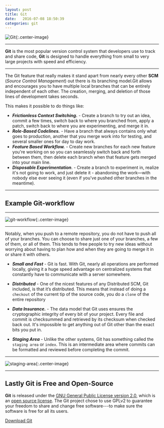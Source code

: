 ```yaml
---
layout: post
title: Git
date:   2016-07-08 18:50:39  
categories: git
---
```


![Git](/blog/assets/img/git-full-color.png){:.center-image}

---

**Git** is the most popular version control system that developers use to track and share code, **Git** is  designed to handle everything from small to very large projects with speed and efficiency. 

---

The Git feature that really makes it stand apart from nearly every other **SCM** (_Source Control Management_) out there is its branching model.Git allows and encourages you to have multiple local branches that can be entirely independent of each other. The creation, merging, and deletion of those lines of development takes seconds. 

This makes it possible to do things like:

- **_Frictionless Context Switching._** -  Create a branch to try out an idea, commit a few times, switch back to where you branched from, apply a patch, switch back to where you are experimenting, and merge it in. 
- **_Role-Based Codelines._** - Have a branch that always contains only what goes to production, another that you merge work into for testing, and several smaller ones for day to day work. 
- **_Feature Based Workflow._** -  Create new branches for each new feature you're working on so you can seamlessly switch back and forth between them, then delete each branch when that feature gets merged into your main line. 
- **_Disposable Experimentation_**. - Create a branch to experiment in, realize it's not going to work, and just delete it - abandoning the work—with nobody else ever seeing it (even if you've pushed other branches in the meantime). 

---

## Example Git-workflow

----

![git-workflow](/blog/assets/img/git-workflow.png){:.center-image}

---

Notably, when you push to a remote repository, you do not have to push all of your branches. You can choose to share just one of your branches, a few of them, or all of them. This tends to free people to try new ideas without worrying about having to plan how and when they are going to merge it in or share it with others.

- **_Small and Fast_** - Git is fast. With Git, nearly all operations are performed locally, giving it a huge speed advantage on centralized systems that constantly have to communicate with a server somewhere.

- **_Distributed_** - One of the nicest features of any Distributed SCM, Git included, is that it’s distributed. This means that instead of doing a `checkout` of the current tip of the source code, you do a `clone` of the entire repository

- **_Data Insurance._** - The data model that Git uses ensures the cryptographic integrity of every bit of your project. Every file and commit is checksummed and retrieved by its checksum when checked back out. It's impossible to get anything out of Git other than the exact bits you put in.

- **_Staging Area_** - Unlike the other systems, Git has something called the `staging area` or `index`. This is an intermediate area where commits can be formatted and reviewed before completing the commit.

---

![staging-area](/blog/assets/img/staging.png){:.center-image}

---

## Lastly Git is Free and Open-Source

**Git** is released under the [GNU General Public License version 2.0](http://opensource.org/licenses/GPL-2.0), which is an [open source license](http://www.opensource.org/docs/osd). The Git project chose to use GPLv2 to guarantee your freedom to share and change free software---to make sure the software is free for all its users.

[Download Git](https://git-scm.com/)

